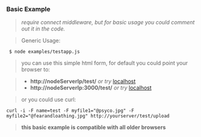 ### Basic Example 


> *require connect middleware, but for basic usage you could comment out it in the code.*

>Generic Usage:


     $ node examples/testapp.js


>you can use this simple html form, for default you could point your browser to:

> - **http://nodeServerIp/test/**   *or try* [localhost](http://localhost:3000/test/)        
> - **http://nodeServerIp:3000/test/**  *or try* [localhost](http://localhost:3000/test/) 


>or you could use curl:

    curl -i -F name=test -F myfile1="@psyco.jpg" -F myfile2="@fearandloathing.jpg" http://yourserver/test/upload
    

> **this basic example is compatible with all older browsers**
